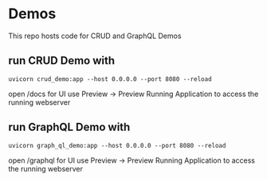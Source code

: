 # Demos
This repo hosts code for CRUD and GraphQL Demos

## run CRUD Demo with
    uvicorn crud_demo:app --host 0.0.0.0 --port 8080 --reload
    
open /docs for UI
use Preview -> Preview Running Application to access the running webserver
    
## run GraphQL Demo with
    uvicorn graph_ql_demo:app --host 0.0.0.0 --port 8080 --reload
    
open /graphql for UI
use Preview -> Preview Running Application to access the running webserver